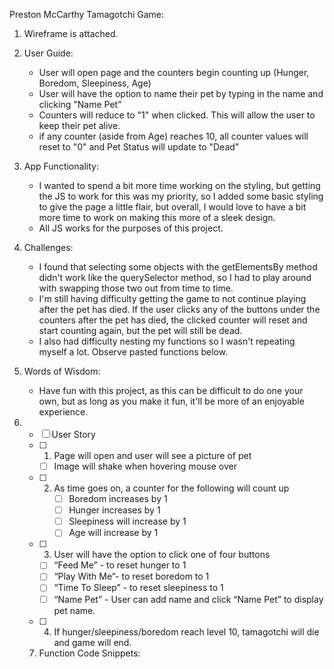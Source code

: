 Preston McCarthy Tamagotchi Game:
1. Wireframe is attached.
2. User Guide:
    - User will open page and the counters begin counting up (Hunger, Boredom, Sleepiness, Age)
    - User will have the option to name their pet by typing in the name and clicking "Name Pet"
    - Counters will reduce to "1" when clicked. This will allow the user to keep their pet alive.
    - if any counter (aside from Age) reaches 10, all counter values will reset to "0" and Pet Status will update to "Dead"
3. App Functionality:
    - I wanted to spend a bit more time working on the styling, but getting the JS to work for this was my priority, so I added some basic styling to give the page a little flair, but overall, I would love to have a bit more time to work on making this more of a sleek design.
    - All JS works for the purposes of this project.
4. Challenges:
    - I found that selecting some objects with the getElementsBy method didn't work like the querySelector method, so I had to play around with swapping those two out from time to time.
    - I'm still having difficulty getting the game to not continue playing after the pet has died. If the user clicks any of the buttons under the counters after the pet has died, the clicked counter will reset and start counting again, but the pet will still be dead.
    - I also had difficulty nesting my functions so I wasn't repeating myself a lot. Observe pasted functions below.
5. Words of Wisdom:
    - Have fun with this project, as this can be difficult to do one your own, but as long as you make it fun, it'll be more of an enjoyable experience.

6. - [ ] User Story
    - [ ] 1. Page will open and user will see a picture of pet
        - [ ] Image will shake when hovering mouse over 
    - [ ] 2. As time goes on, a counter for the following will count up
            - [ ] Boredom increases by 1
            - [ ] Hunger increases by 1
            - [ ] Sleepiness will increase by 1
            - [ ] Age will increase by 1
    - [ ] 3. User will have the option to click one of four buttons
        - [ ] “Feed Me” - to reset hunger to 1
        - [ ] “Play With Me”- to reset boredom to 1
        - [ ] “Time To Sleep” - to reset sleepiness to 1
        - [ ] “Name Pet” - User can add name and click “Name Pet” to display pet name.
    - [ ] 4. If hunger/sleepiness/boredom reach level 10, tamagotchi will die and game will end.

    7. Function Code Snippets:
    <!-- console.log("JS is running")

const lifeOfPet = document.getElementsByClassName("life-of-pet-text")
const petBio = document.getElementsByClassName("pet-bio")
const ageCount = document.querySelector(".age-count")
let petName = document.querySelector(".pet-name-text")
const submitButton = document.querySelector(".submit-button")
const petStatus = document.querySelector(".pet-status")
const boredomLevel = document.querySelector(".boredom-level")
const hungerLevel = document.querySelector(".hunger-level")
const sleepinessLevel = document.querySelector(".sleepiness-level")
const playBtn = document.getElementById("play-button")
const hungerButton = document.querySelector(".feed-button")
const sleepBtn = document.getElementById("nap-button")

let hungerCount = 1;
let sleepinessCount = 1;
let boredomCount = 1;
let ageCounter = 1;


function namePet() {
    let nameInput = document.querySelector("#name-input");
    petName.innerHTML = `My Name is: ${nameInput.value}`
}

function feedPet() {
    hungerCount = 1;
    hungerLevel.innerHTML = `Hunger: ${hungerCount}`
}

function napTime() {
    sleepinessCount = 1;
    sleepinessLevel.innerHTML = `Sleepiness: ${sleepinessCount}`
}

function playWithPet() {
    boredomCount =1;
    boredomLevel.innerHTML = `Boredom: ${boredomCount}`
}

const hungerInterval = setInterval(countHungerUp, 2000)
const boredomInterval = setInterval(countBoredomUp, 1500)
const sleepyInterval = setInterval(countSleepinessUp, 2500)
const ageInterval = setInterval(countAgeUp, 5000)

function countAgeUp () {
    if (ageCounter>=1){
        ageCount.innerHTML = `Age: ${ageCounter++}`
    } 
}

function countHungerUp () {
    if (hungerCount>=1 && hungerCount < 11){
        hungerLevel.innerHTML = `Hunger: ${hungerCount++}`
    } else if (hungerCount > 9){
        petStatus.innerText = `Pet Status: DEAD!`
        boredomLevel.innerHTML = `Boredom: ${boredomCount*=0}`
        sleepinessLevel.innerHTML = `Sleepiness: ${sleepinessCount*=0}`
        hungerLevel.innerHTML = `Hunger: ${hungerCount*=0}`
        ageCount.innerHTML = `Age: ${ageCounter*=0}`
    }
}

function countBoredomUp () {
    if (boredomCount>=1 && boredomCount < 11){
        boredomLevel.innerHTML = `Boredom: ${boredomCount++}`
    } else if (boredomCount > 9){
        petStatus.innerText = `Pet Status: DEAD!`
        boredomLevel.innerHTML = `Boredom: ${boredomCount*=0}`
        sleepinessLevel.innerHTML = `Sleepiness: ${sleepinessCount*=0}`
        hungerLevel.innerHTML = `Hunger: ${hungerCount*=0}`
        ageCount.innerHTML = `Age: ${ageCounter*=0}`
    }
}

function countSleepinessUp () {
    if (sleepinessCount >= 1 && sleepinessCount < 11){
        sleepinessLevel.innerHTML = `Sleepiness: ${sleepinessCount++}`
    } else if (sleepinessCount > 9){
        petStatus.innerText = `Pet Status: DEAD!`
        boredomLevel.innerHTML = `Boredom: ${boredomCount*=0}`
        sleepinessLevel.innerHTML = `Sleepiness: ${sleepinessCount*=0}`
        hungerLevel.innerHTML = `Hunger: ${hungerCount*=0}`
        ageCount.innerHTML = `Age: ${ageCounter*=0}`
    }
} -->



